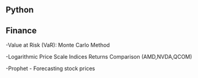 ## Python

## Finance
-Value at Risk (VaR): Monte Carlo Method


-Logarithmic Price Scale Indices Returns Comparison (AMD,NVDA,QCOM)


-Prophet - Forecasting stock prices
